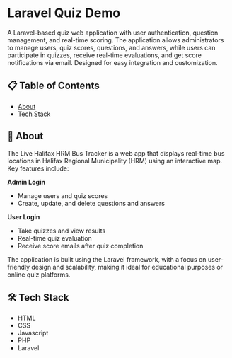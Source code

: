 # Laravel Quiz Demo

A Laravel-based quiz web application with user authentication, question management, and real-time scoring. The application allows administrators to manage users, quiz scores, questions, and answers, while users can participate in quizzes, receive real-time evaluations, and get score notifications via email. Designed for easy integration and customization.

## 📋 Table of Contents

- [About](#user-content-beginner-about)
- [Tech Stack](#user-content-️-tech-stack)

##  :beginner: About

The Live Halifax HRM Bus Tracker is a web app that displays real-time bus locations in Halifax Regional Municipality (HRM) using an interactive map. Key features include:

**Admin Login**
- Manage users and quiz scores
- Create, update, and delete questions and answers

**User Login**
- Take quizzes and view results
- Real-time quiz evaluation
- Receive score emails after quiz completion

The application is built using the Laravel framework, with a focus on user-friendly design and scalability, making it ideal for educational purposes or online quiz platforms.

## 🛠️ Tech Stack

* HTML
* CSS
* Javascript
* PHP
* Laravel
